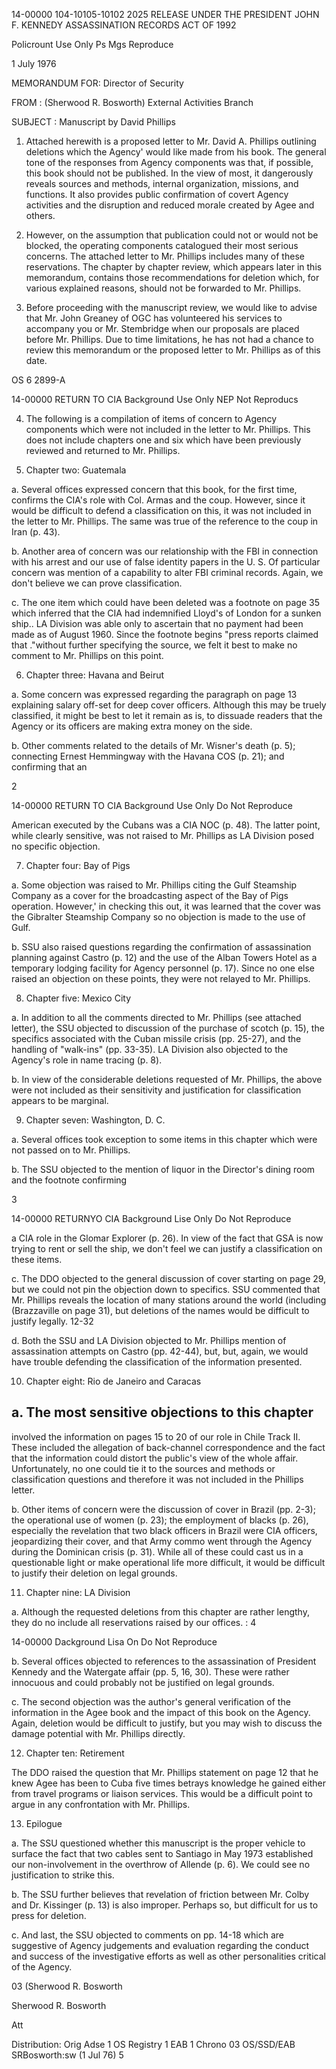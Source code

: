 14-00000
104-10105-10102 2025 RELEASE UNDER THE PRESIDENT JOHN F. KENNEDY ASSASSINATION RECORDS ACT OF 1992

Policrount Use Only
Ps Mgs Reproduce

1 July 1976

MEMORANDUM FOR: Director of Security

FROM : (Sherwood R. Bosworth)
External Activities Branch

SUBJECT : Manuscript by David Phillips

1. Attached herewith is a proposed letter to
Mr. David A. Phillips outlining deletions which the
Agency' would like made from his book. The general tone
of the responses from Agency components was that, if
possible, this book should not be published. In the view
of most, it dangerously reveals sources and methods,
internal organization, missions, and functions. It also
provides public confirmation of covert Agency activities
and the disruption and reduced morale created by Agee
and others.

2. However, on the assumption that publication
could not or would not be blocked, the operating components
catalogued their most serious concerns. The attached
letter to Mr. Phillips includes many of these reservations.
The chapter by chapter review, which appears later in
this memorandum, contains those recommendations for deletion
which, for various explained reasons, should not be forwarded
to Mr. Phillips.

3. Before proceeding with the manuscript review,
we would like to advise that Mr. John Greaney of OGC has
volunteered his services to accompany you or Mr. Stembridge
when our proposals are placed before Mr. Phillips. Due
to time limitations, he has not had a chance to review
this memorandum or the proposed letter to Mr. Phillips
as of this date.

OS 6 2899-A

14-00000
RETURN TO CIA
Background Use Only
NEP Not Reproducs

4. The following is a compilation of items of concern
to Agency components which were not included in the letter
to Mr. Phillips. This does not include chapters one and
six which have been previously reviewed and returned to
Mr. Phillips.

5. Chapter two: Guatemala

a. Several offices expressed concern that this
book, for the first time, confirms the CIA's role with
Col. Armas and the coup. However, since it would be
difficult to defend a classification on this, it was
not included in the letter to Mr. Phillips. The same
was true of the reference to the coup in Iran (p. 43).

b. Another area of concern was our relationship
with the FBI in connection with his arrest and our use
of false identity papers in the U. S. Of particular
concern was mention of a capability to alter FBI criminal
records. Again, we don't believe we can prove classification.

c. The one item which could have been deleted
was a footnote on page 35 which inferred that the CIA
had indemnified Lloyd's of London for a sunken ship..
LA Division was able only to ascertain that no payment
had been made as of August 1960. Since the footnote
begins "press reports claimed that ."without further
specifying the source, we felt it best to make no comment
to Mr. Phillips on this point.

6. Chapter three: Havana and Beirut

a. Some concern was expressed regarding the
paragraph on page 13 explaining salary off-set for deep
cover officers. Although this may be truely classified,
it might be best to let it remain as is, to dissuade
readers that the Agency or its officers are making extra
money on the side.

b. Other comments related to the details of
Mr. Wisner's death (p. 5); connecting Ernest Hemmingway
with the Havana COS (p. 21); and confirming that an

2

14-00000
RETURN TO CIA
Background Use Only
Do Not Reproduce

American executed by the Cubans was a CIA NOC (p. 48).
The latter point, while clearly sensitive, was not raised
to Mr. Phillips as LA Division posed no specific objection.

7. Chapter four: Bay of Pigs

a. Some objection was raised to Mr. Phillips
citing the Gulf Steamship Company as a cover for the
broadcasting aspect of the Bay of Pigs operation. However,'
in checking this out, it was learned that the cover was
the Gibralter Steamship Company so no objection is made
to the use of Gulf.

b. SSU also raised questions regarding the
confirmation of assassination planning against Castro
(p. 12) and the use of the Alban Towers Hotel as a temporary
lodging facility for Agency personnel (p. 17). Since
no one else raised an objection on these points, they
were not relayed to Mr. Phillips.

8. Chapter five: Mexico City

a. In addition to all the comments directed
to Mr. Phillips (see attached letter), the SSU objected
to discussion of the purchase of scotch (p. 15), the
specifics associated with the Cuban missile crisis (pp. 25-27),
and the handling of "walk-ins" (pp. 33-35). LA Division
also objected to the Agency's role in name tracing (p. 8).

b. In view of the considerable deletions requested
of Mr. Phillips, the above were not included as their
sensitivity and justification for classification appears
to be marginal.

9. Chapter seven: Washington, D. C.

a. Several offices took exception to some items
in this chapter which were not passed on to Mr. Phillips.

b. The SSU objected to the mention of liquor
in the Director's dining room and the footnote confirming

3

14-00000
RETURNYO CIA
Background Lise Only
Do Not Reproduce

a CIA role in the Glomar Explorer (p. 26). In view of the
fact that GSA is now trying to rent or sell the ship, we
don't feel we can justify a classification on these items.

c. The DDO objected to the general discussion
of cover starting on page 29, but we could not pin the
objection down to specifics. SSU commented that Mr. Phillips
reveals the location of many stations around the world
(including (Brazzaville on page 31), but deletions of the
names would be difficult to justify legally.
12-32

d. Both the SSU and LA Division objected to
Mr. Phillips mention of assassination attempts on Castro
(pp. 42-44), but, but, again, we would have trouble defending
the classification of the information presented.

10. Chapter eight: Rio de Janeiro and Caracas

a. The most sensitive objections to this chapter
-
involved the information on pages 15 to 20 of our role
in Chile
Track II. These included the allegation of
back-channel correspondence and the fact that the information
could distort the public's view of the whole affair.
Unfortunately, no one could tie it to the sources and methods
or classification questions and therefore it was not included
in the Phillips letter.

b. Other items of concern were the discussion
of cover in Brazil (pp. 2-3); the operational use of
women (p. 23); the employment of blacks (p. 26), especially
the revelation that two black officers in Brazil were
CIA officers, jeopardizing their cover, and that Army
commo went through the Agency during the Dominican crisis
(p. 31). While all of these could cast us in a questionable
light or make operational life more difficult, it would
be difficult to justify their deletion on legal grounds.

11. Chapter nine: LA Division

a. Although the requested deletions from this
chapter are rather lengthy, they do no include all
reservations raised by our offices.
:
4

14-00000
Dackground Lisa On
Do Not Reproduce

b. Several offices objected to references to
the assassination of President Kennedy and the Watergate
affair (pp. 5, 16, 30). These were rather innocuous
and could probably not be justified on legal grounds.

c. The second objection was the author's general
verification of the information in the Agee book and the
impact of this book on the Agency. Again, deletion would
be difficult to justify, but you may wish to discuss the
damage potential with Mr. Phillips directly.

12. Chapter ten: Retirement

The DDO raised the question that Mr. Phillips
statement on page 12 that he knew Agee has been to Cuba
five times betrays knowledge he gained either from travel
programs or liaison services. This would be a difficult
point to argue in any confrontation with Mr. Phillips.

13. Epilogue

a. The SSU questioned whether this manuscript
is the proper vehicle to surface the fact that two cables
sent to Santiago in May 1973 established our non-involvement
in the overthrow of Allende (p. 6). We could see no
justification to strike this.

b. The SSU further believes that revelation of
friction between Mr. Colby and Dr. Kissinger (p. 13) is
also improper. Perhaps so, but difficult for us to press
for deletion.

c. And last, the SSU objected to comments on
pp. 14-18 which are suggestive of Agency judgements and
evaluation regarding the conduct and success of the
investigative efforts as well as other personalities
critical of the Agency.

03
(Sherwood R. Bosworth

Sherwood R. Bosworth

Att

Distribution:
Orig Adse
1 OS Registry
1 EAB
1 Chrono
03
OS/SSD/EAB SRBosworth:sw (1 Jul 76)
5

